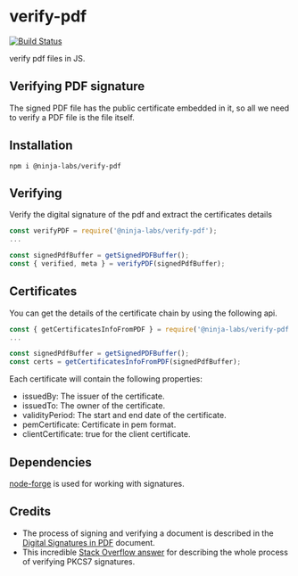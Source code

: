 # verify-pdf

[![Build Status](https://travis-ci.com/ninja-labs-tech/verify-pdf.svg?branch=master)](https://travis-ci.com/ninja-labs-tech/verify-pdf)

verify pdf files in JS.

## Verifying PDF signature

The signed PDF file has the public certificate embedded in it, so all we need to verify a PDF file is the file itself.

## Installation

```
npm i @ninja-labs/verify-pdf
```

## Verifying

Verify the digital signature of the pdf and extract the certificates details

```javascript
const verifyPDF = require('@ninja-labs/verify-pdf');
...

const signedPdfBuffer = getSignedPDFBuffer();
const { verified, meta } = verifyPDF(signedPdfBuffer);
```

## Certificates

You can get the details of the certificate chain by using the following api.

```javascript
const { getCertificatesInfoFromPDF } = require('@ninja-labs/verify-pdf');
...

const signedPdfBuffer = getSignedPDFBuffer();
const certs = getCertificatesInfoFromPDF(signedPdfBuffer);
```
Each certificate will contain the following properties:

* issuedBy: The issuer of the certificate.
* issuedTo: The owner of the certificate.
* validityPeriod: The start and end date of the certificate.
* pemCertificate: Certificate in pem format.
* clientCertificate: true for the client certificate. 

## Dependencies

[node-forge](https://github.com/digitalbazaar/forge) is used for working with signatures.

## Credits

* The process of signing and verifying a document is described in the [Digital Signatures in PDF](https://www.adobe.com/devnet-docs/acrobatetk/tools/DigSigDC/Acrobat_DigitalSignatures_in_PDF.pdf) document.
* This incredible [Stack Overflow answer](https://stackoverflow.com/questions/15969733/verify-pkcs7-pem-signature-unpack-data-in-node-js/16148331#16148331) for describing the whole process of verifying PKCS7 signatures.
